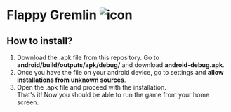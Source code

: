 # Flappy Gremlin ![icon](https://github.com/PanPolePL/flappy-gremlin/assets/77209709/d74025f6-aa84-477a-b3af-05bca7944f52)
## How to install?
1. Download the .apk file from this repository. Go to **android/build/outputs/apk/debug/** and download **android-debug.apk**.
2. Once you have the file on your android device, go to settings and **allow installations from unknown sources**.
3. Open the .apk file and proceed with the installation. <br/>
That's it! Now you should be able to run the game from your home screen.

